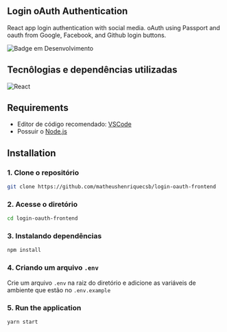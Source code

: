 ## Login oAuth Authentication

React app login authentication with social media. oAuth using Passport and oauth from Google, Facebook, and Github login buttons.

![Badge em Desenvolvimento](http://img.shields.io/static/v1?label=STATUS&message=EM%20DESENVOLVIMENTO&color=GREEN&style=for-the-badge) 

## Tecnôlogias e dependências utilizadas

![React](https://img.shields.io/badge/React-20232A?style=for-the-badge&logo=react&logoColor=61DAFB)

## Requirements

* Editor de código recomendado: [VSCode](https://code.visualstudio.com/)<br>
* Possuir o [Node.js](https://nodejs.org/en/)<br>

## Installation

### 1. Clone o repositório

```bash
git clone https://github.com/matheushenriquecsb/login-oauth-frontend
```

### 2. Acesse o diretório

```bash
cd login-oauth-frontend
``` 

### 3. Instalando dependências

```bash
npm install
```
### 4. Criando um arquivo `.env`

Crie um arquivo `.env` na raiz do diretório e adicione as variáveis de ambiente que estão no `.env.example`

### 5. Run the application

```bash
yarn start
``` 
 


 
